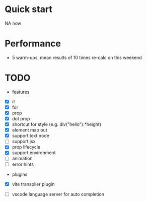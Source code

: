 
# Quick start
NA now

# Performance
* 5 warm-ups, mean results of 10 times
re-calc on this weekend


# TODO
* features
- [x] if
- [x] for
- [x] prop
- [x] dot prop
- [x] shortcut for style (e.g. div("hello").*height)
- [x] element map out
- [x] support text node
- [ ] support jsx
- [x] prop lifecycle
- [x] support environment
- [ ] animation
- [ ] error hints

* plugins
- [x] vite transpiler plugin
- [ ] vscode language server for auto completion



